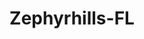 ---
title: Zephyrhills-FL
slug: zephyrhills-fl
f_state:
- cms/state/florida.md
f_locations:
- cms/payday-loan/amscot-4489.md
- cms/payday-loan/amscot-4490.md
- cms/payday-loan/amscot-4526.md
- cms/payday-loan/cash-depot-7038.md
- cms/payday-loan/gmk-funding-resource-19032.md
updated-on: '2024-05-30T13:41:28.615Z'
created-on: '2024-05-30T13:41:28.615Z'
published-on: '2024-05-30T13:54:32.469Z'
f_city: Zephyrhills
layout: '[city].html'
tags: city
---